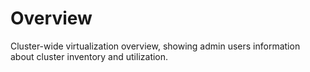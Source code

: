 # Overview

Cluster-wide virtualization overview, showing admin users information about cluster inventory and utilization.

